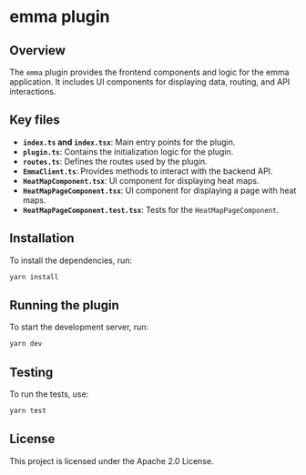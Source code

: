 # emma plugin

## Overview

The `emma` plugin provides the frontend components and logic for the emma application. It includes UI components for displaying data, routing, and API interactions.

## Key files

- **`index.ts` and `index.tsx`**: Main entry points for the plugin.
- **`plugin.ts`**: Contains the initialization logic for the plugin.
- **`routes.ts`**: Defines the routes used by the plugin.
- **`EmmaClient.ts`**: Provides methods to interact with the backend API.
- **`HeatMapComponent.tsx`**: UI component for displaying heat maps.
- **`HeatMapPageComponent.tsx`**: UI component for displaying a page with heat maps.
- **`HeatMapPageComponent.test.tsx`**: Tests for the `HeatMapPageComponent`.

## Installation

To install the dependencies, run:

```sh
yarn install
```

## Running the plugin

To start the development server, run:

```sh
yarn dev
```

## Testing

To run the tests, use:

```sh
yarn test
```

## License

This project is licensed under the Apache 2.0 License.
